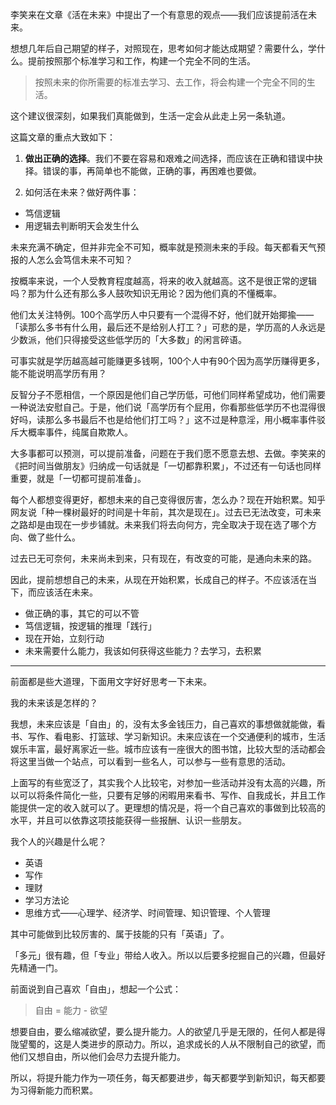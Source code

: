 李笑来在文章《活在未来》中提出了一个有意思的观点——我们应该提前活在未来。

想想几年后自己期望的样子，对照现在，思考如何才能达成期望？需要什么，学什么。提前按照那个标准学习和工作，构建一个完全不同的生活。

> 按照未来的你所需要的标准去学习、去工作，将会构建一个完全不同的生活。

这个建议很深刻，如果我们真能做到，生活一定会从此走上另一条轨道。

这篇文章的重点大致如下：

1. **做出正确的选择**。我们不要在容易和艰难之间选择，而应该在正确和错误中抉择。错误的事，再简单也不能做，正确的事，再困难也要做。

2. 如何活在未来？做好两件事：

  - 笃信逻辑
  - 用逻辑去判断明天会发生什么

未来充满不确定，但并非完全不可知，概率就是预测未来的手段。每天都看天气预报的人怎么会笃信未来不可知？

按概率来说，一个人受教育程度越高，将来的收入就越高。这不是很正常的逻辑吗？那为什么还有那么多人鼓吹知识无用论？因为他们真的不懂概率。

他们太关注特例。100个高学历人中只要有一个混得不好，他们就开始揶揄——「读那么多书有什么用，最后还不是给别人打工？」可悲的是，学历高的人永远是少数派，他们只得接受这些低学历的「大多数」的闲言碎语。

可事实就是学历越高越可能赚更多钱啊，100个人中有90个因为高学历赚得更多，能不能说明高学历有用？

反智分子不愿相信，一个原因是他们自己学历低，可他们同样希望成功，他们需要一种说法安慰自己。于是，他们说「高学历有个屁用，你看那些低学历不也混得很好吗，读那么多书最后不也是给他们打工吗？」这不过是种意淫，用小概率事件驳斥大概率事件，纯属自欺欺人。

大多事都可以预测，可以提前准备，问题在于我们愿不愿意去想、去做。李笑来的《把时间当做朋友》归纳成一句话就是「一切都靠积累」，不过还有一句话也同样重要，就是「一切都可提前准备」。

每个人都想变得更好，都想未来的自己变得很厉害，怎么办？现在开始积累。知乎网友说「种一棵树最好的时间是十年前，其次是现在」。过去已无法改变，可未来之路却是由现在一步步铺就。未来我们将去向何方，完全取决于现在选了哪个方向、做了些什么。

过去已无可奈何，未来尚未到来，只有现在，有改变的可能，是通向未来的路。

因此，提前想想自己的未来，从现在开始积累，长成自己的样子。不应该活在当下，而应该活在未来。

- 做正确的事，其它的可以不管
- 笃信逻辑，按逻辑的推理「践行」
- 现在开始，立刻行动
- 未来需要什么能力，我该如何获得这些能力？去学习，去积累 

----

前面都是些大道理，下面用文字好好思考一下未来。

我的未来该是怎样的？

我想，未来应该是「自由」的，没有太多金钱压力，自己喜欢的事想做就能做，看书、写作、看电影、打篮球、学习新知识。未来应该在一个交通便利的城市，生活娱乐丰富，最好离家近一些。城市应该有一座很大的图书馆，比较大型的活动都会将这里当做一个站点，可以看到一些名人，可以参与一些有意思的活动。

上面写的有些宽泛了，其实我个人比较宅，对参加一些活动并没有太高的兴趣，所以可以将条件简化一些，只要有足够的闲暇用来看书、写作、自我成长，并且工作能提供一定的收入就可以了。更理想的情况是，将一个自己喜欢的事做到比较高的水平，并且可以依靠这项技能获得一些报酬、认识一些朋友。

我个人的兴趣是什么呢？

- 英语
- 写作
- 理财
- 学习方法论
- 思维方式——心理学、经济学、时间管理、知识管理、个人管理

其中可能做到比较厉害的、属于技能的只有「英语」了。

「多元」很有趣，但「专业」带给人收入。所以以后要多挖掘自己的兴趣，但最好先精通一门。

前面说到自己喜欢「自由」，想起一个公式：

> 自由 = 能力 - 欲望

想要自由，要么缩减欲望，要么提升能力。人的欲望几乎是无限的，任何人都是得陇望蜀的，这是人类进步的原动力。所以，追求成长的人从不限制自己的欲望，而他们又想自由，所以他们会尽力去提升能力。

所以，将提升能力作为一项任务，每天都要进步，每天都要学到新知识，每天都要为习得新能力而积累。
